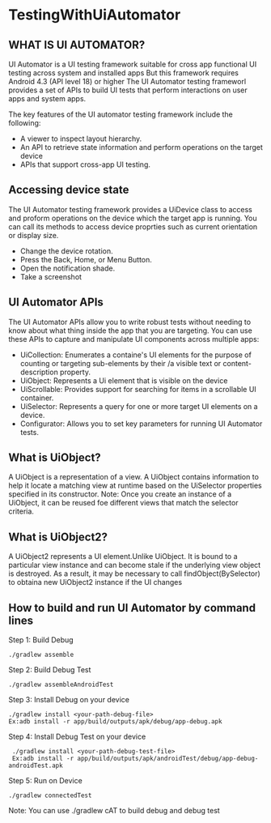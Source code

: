 # TestingWithUiAutomator

## WHAT IS UI AUTOMATOR?

UI Automator is a UI testing framework suitable for cross app functional UI testing across system and installed apps
But this framework requires Android 4.3 (API level 18) or higher
The UI Automator testing frameworl provides a set of APIs to build UI tests that perform interactions on user apps and system apps.

The key features of the UI automator testing framework include the following:
* A viewer to inspect layout hierarchy. 
* An API to retrieve state information and perform operations on the target device 
* APIs that support cross-app UI testing.
## Accessing device state
The UI Automator testing framework provides a UiDevice class to access and proform operations on the device which the target app is running. You can call its methods to access device proprties such as current orientation or display size.

* Change the device rotation.
* Press the Back, Home, or Menu Button.
* Open the notification shade.
* Take a screenshot 
## UI Automator APIs
The UI Automator APIs allow you to write robust tests without needing to know about what thing inside the app that you are targeting. You can use these APIs  to capture and manipulate UI components across multiple apps:
* UiCollection: Enumerates a containe's UI elements for the purpose of counting or targeting sub-elements by their /a visible text or content-description property.
* UiObject: Represents a Ui element that is visible on the device 
* UiScrollable: Provides support for searching for items in a scrollable UI container.
* UiSelector: Represents a query for one or more target UI elements on a device.
* Configurator: Allows you to set key parameters for running UI Automator tests.

## What is UiObject?
A UiObject is a representation of a view. A UiObject contains information to help it locate a matching view at runtime based on the UiSelector properties specified in its constructor.
Note: Once you create an instance of a UiObject, it can be reused foe different views that match the selector criteria.

## What is UiObject2?
A UiObject2 represents a UI element.Unlike UiObject. It is bound to a particular view instance and can become stale if the underlying view object is destroyed. As a result, it may be necessary to call findObject(BySelector) to obtaina new UiObject2 instance if the UI changes
## How to build and run UI Automator by command lines

Step 1: Build Debug
    
    ./gradlew assemble
    
Step 2: Build Debug Test
    
    ./gradlew assembleAndroidTest
    
Step 3: Install Debug on your device

    ./gradlew install <your-path-debug-file>
    Ex:adb install -r app/build/outputs/apk/debug/app-debug.apk
    
Step 4: Install Debug Test on your device

     ./gradlew install <your-path-debug-test-file>
     Ex:adb install -r app/build/outputs/apk/androidTest/debug/app-debug-androidTest.apk 

Step 5: Run on Device
    
    ./gradlew connectedTest

Note: You can use ./gradlew cAT to build debug and debug test












